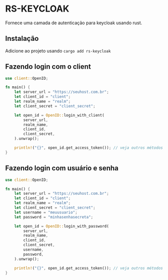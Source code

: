 # RS-KEYCLOAK
Fornece uma camada de autenticação para keycloak usando rust.

## Instalação
Adicione ao projeto usando ```cargo add rs-keycloak```

## Fazendo login com o client
```rust
use client::OpenID;

fn main() {
    let server_url = "https://seuhost.com.br";
    let client_id = "client";
    let realm_name = "realm";
    let client_secret = "client_secret";

    let open_id = OpenID::login_with_client(
        server_url,
        realm_name,
        client_id,
        client_secret,
    ).unwrap();

    println!("{}", open_id.get_access_token()); // veja outros métodos disponíveis na struct OpenID
}
```

## Fazendo login com usuário e senha
```rust
use client::OpenID;

fn main() {
    let server_url = "https://seuhost.com.br";
    let client_id = "client";
    let realm_name = "realm";
    let client_secret = "client_secret";
    let username = "meuusuario";
    let password = "minhasenhasecreta";

    let open_id = OpenID::login_with_password(
        server_url,
        realm_name,
        client_id,
        client_secret,
        username,
        password,
    ).unwrap();

    println!("{}", open_id.get_access_token()); // veja outros métodos disponíveis na struct OpenID
}
```
